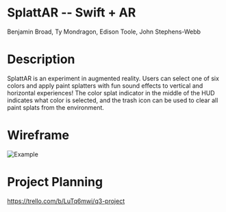# SplattAR -- Swift + AR
Benjamin Broad, Ty Mondragon, Edison Toole, John Stephens-Webb

# Description
SplattAR is an experiment in augmented reality.  Users can select one of six colors and apply paint splatters with fun sound effects to vertical and horizontal experiences!  The color splat indicator in the middle of the HUD indicates what color is selected, and the trash icon can be used to clear all paint splats from the environment.

# Wireframe
![Example](paintAR.png)

# Project Planning
https://trello.com/b/LuTq6mwi/q3-project

